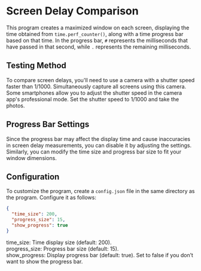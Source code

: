 # Screen Delay Comparison

This program creates a maximized window on each screen, displaying the time obtained from `time.perf_counter()`, along with a time progress bar based on that time. In the progress bar, `#` represents the milliseconds that have passed in that second, while `.` represents the remaining milliseconds.

## Testing Method

To compare screen delays, you'll need to use a camera with a shutter speed faster than 1/1000. Simultaneously capture all screens using this camera. Some smartphones allow you to adjust the shutter speed in the camera app's professional mode. Set the shutter speed to 1/1000 and take the photos.

## Progress Bar Settings

Since the progress bar may affect the display time and cause inaccuracies in screen delay measurements, you can disable it by adjusting the settings. Similarly, you can modify the time size and progress bar size to fit your window dimensions.

## Configuration

To customize the program, create a `config.json` file in the same directory as the program. Configure it as follows:

```json
{
  "time_size": 200,
  "progress_size": 15,
  "show_progress": true
}
```
time_size: Time display size (default: 200).<br>
progress_size: Progress bar size (default: 15).<br>
show_progress: Display progress bar (default: true). Set to false if you don’t want to show the progress bar.<br>
